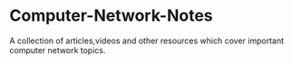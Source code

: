 # Computer-Network-Notes

A collection of articles,videos and other resources which cover important computer network topics.
